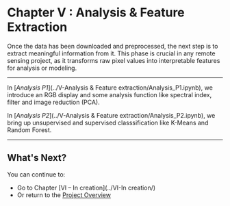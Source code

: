 # Chapter V : Analysis & Feature Extraction

Once the data has been downloaded and preprocessed, the next step is to extract meaningful information from it. This phase is crucial in any remote sensing project, as it transforms raw pixel values into interpretable features for analysis or modeling.

---

In [*Analysis P1*](../V-Analysis & Feature extraction/Analysis_P1.ipynb), we introduce an RGB display and some analysis function like spectral index, filter and image reduction (PCA).

In [*Analysis P2*](../V-Analysis & Feature extraction/Analysis_P2.ipynb), we bring up unsupervised and supervised classsification like K-Means and Random Forest.

---
## What's Next?
You can continue to:
- Go to Chapter [VI – In creation](../VI-In creation/)
- Or return to the [Project Overview](../)


